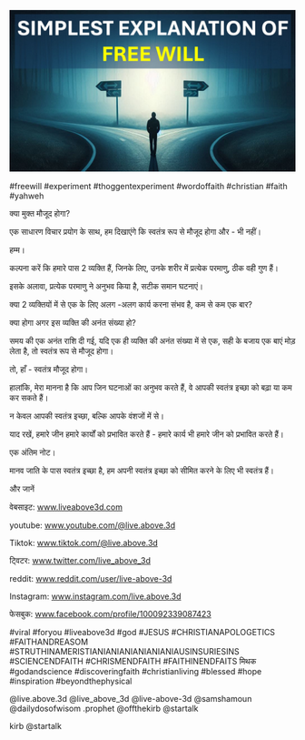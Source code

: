 ![Video cover image](../cover.jpg "cover photo")

#freewill #experiment #thoggentexperiment #wordoffaith #christian #faith #yahweh

क्या मुक्त मौजूद होगा?

एक साधारण विचार प्रयोग के साथ, हम दिखाएंगे कि स्वतंत्र रूप से मौजूद होगा और - भी नहीं।

हम्म।

कल्पना करें कि हमारे पास 2 व्यक्ति हैं, जिनके लिए, उनके शरीर में प्रत्येक परमाणु, ठीक वही गुण हैं।

इसके अलावा, प्रत्येक परमाणु ने अनुभव किया है, सटीक समान घटनाएं।

क्या 2 व्यक्तियों में से एक के लिए अलग -अलग कार्य करना संभव है, कम से कम एक बार?

क्या होगा अगर इस व्यक्ति की अनंत संख्या हो?

समय की एक अनंत राशि दी गई, यदि एक ही व्यक्ति की अनंत संख्या में से एक, सही के बजाय एक बाएं मोड़ लेता है, तो स्वतंत्र रूप से मौजूद होगा।

तो, हाँ - स्वतंत्र मौजूद होगा।

हालांकि, मेरा मानना ​​है कि आप जिन घटनाओं का अनुभव करते हैं, वे आपकी स्वतंत्र इच्छा को बढ़ा या कम कर सकते हैं।

न केवल आपकी स्वतंत्र इच्छा, बल्कि आपके वंशजों में से।

याद रखें, हमारे जीन हमारे कार्यों को प्रभावित करते हैं - हमारे कार्य भी हमारे जीन को प्रभावित करते हैं।

एक अंतिम नोट।

मानव जाति के पास स्वतंत्र इच्छा है, हम अपनी स्वतंत्र इच्छा को सीमित करने के लिए भी स्वतंत्र हैं।

और जानें

वेबसाइट: www.liveabove3d.com

youtube: www.youtube.com/@live.above.3d

Tiktok: www.tiktok.com/@live.above.3d

ट्विटर: www.twitter.com/live_above_3d

reddit: www.reddit.com/user/live-above-3d

Instagram: www.instagram.com/live.above.3d

फेसबुक: www.facebook.com/profile/100092339087423

#viral #foryou #liveabove3d #god #JESUS ​​#CHRISTIANAPOLOGETICS #FAITHANDREASOM #STRUTHINAMERISTIANIANIANIANIANIANIAUSINSURIESINS #SCIENCENDFAITH #CHRISMENDFAITH #FAITHINENDFAITS मिथक #godandscience #discoveringfaith #christianliving #blessed #hope #inspiration #beyondthephysical  

@live.above.3d @live_above_3d @live-above-3d @samshamoun @dailydosofwisom .prophet @offthekirb @startalk

kirb @startalk